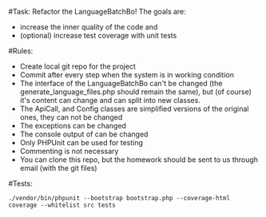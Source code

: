 #Task:
Refactor the LanguageBatchBo!
The goals are:
* increase the inner quality of the code and
* (optional) increase test coverage with unit tests

#Rules:
* Create local git repo for the project
* Commit after every step when the system is in working condition
* The interface of the LanguageBatchBo can't be changed (the generate_language_files.php should remain the same), but (of course) it's content can change and can split into new classes.
* The ApiCall, and Config classes are simplified versions of the original ones, they can not be changed
* The exceptions can be changed
* The console output of can be changed
* Only PHPUnit can be used for testing
* Commenting is not necessary
* You can clone this repo, but the homework should be sent to us through email (with the git files)

#Tests:
```
./vendor/bin/phpunit --bootstrap bootstrap.php --coverage-html coverage --whitelist src tests
```